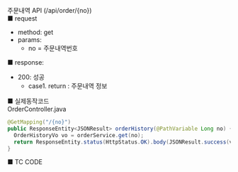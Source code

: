 주문내역 API (/api/order/{no})  
■ request
   - method: get
   - params:
      - no = 주문내역번호  
  
■ response:  
   - 200: 성공  
      - case1. return : 주문내역 정보  
  
■ 실제동작코드  
OrderController.java  
```java
@GetMapping("/{no}")
public ResponseEntity<JSONResult> orderHistory(@PathVariable Long no) {
  OrderHistoryVo vo = orderService.get(no);
  return ResponseEntity.status(HttpStatus.OK).body(JSONResult.success(vo));
}
```
  
■ TC CODE  
  
 <tc code>
